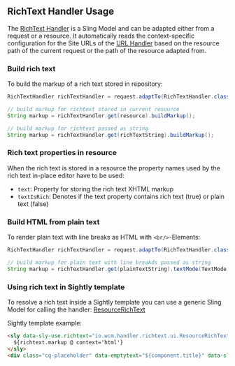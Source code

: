 ## RichText Handler Usage

The [RichText Handler][richtext-handler] is a Sling Model and can be adapted either from a request or a resource. It automatically reads the context-specific configuration for the Site URLs of the [URL Handler][url-handler] based on the resource path of the current request or the path of the resource adapted from.


### Build rich text

To build the markup of a rich text stored in repository:

```java
RichTextHandler richTextHandler = request.adaptTo(RichTextHandler.class);

// build markup for richtext stored in current resource
String markup = richTextHandler.get(resource).buildMarkup();

// build markup for richtext passed as string
String markup = richTextHandler.get(richTextString).buildMarkup();
```

### Rich text properties in resource

When the rich text is stored in a resource the property names used by the rich text in-place editor have to be used:

* `text`: Property for storing the rich text XHTML markup
* `textIsRich`: Denotes if the text property contains rich text (true) or plain text (false)


### Build HTML from plain text

To render plain text with line breaks as HTML with `<br/>`-Elements:

```java
RichTextHandler richTextHandler = request.adaptTo(RichTextHandler.class);

// build markup for plain text with line breakds passed as string
String markup = richTextHandler.get(plainTextString).textMode(TextMode.PLAIN).buildMarkup();
```


### Using rich text in Sightly template

To resolve a rich text inside a Sightly template you can use a generic Sling Model for calling the handler: [ResourceRichText](apidocs/io/wcm/handler/richtext/ui/ResourceRichText.html)

Sightly template example:

```html
<sly data-sly-use.richtext="io.wcm.handler.richtext.ui.ResourceRichText">
  ${richtext.markup @ context='html'}
</sly>
<div class="cq-placeholder" data-emptytext="${component.title}" data-sly-test="${!richtext.valid}"></div>
```


[richtext-handler]: apidocs/io/wcm/handler/richtext/RichTextHandler.html
[url-handler]: ../url/
